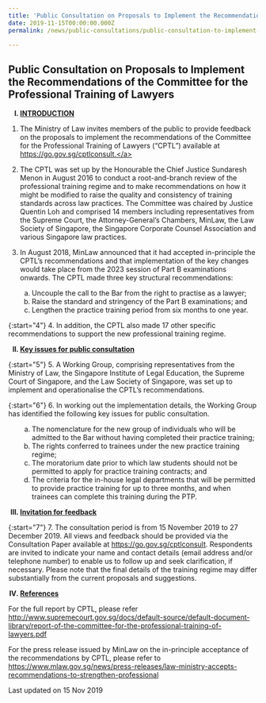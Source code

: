 ```yaml
---
title: 'Public Consultation on Proposals to Implement the Recommendations of the Committee for the Professional Training of Lawyers'
date: 2019-11-15T00:00:00.000Z
permalink: /news/public-consultations/public-consultation-to-implement-the-committee-for-the-professional-tranining/

---
```



Public Consultation on Proposals to Implement the Recommendations of the Committee for the Professional Training of Lawyers
---

<ol style="list-style-type: upper-roman; font-weight:bold">
<li><u>INTRODUCTION</u></li>
</ol>


1. The Ministry of Law invites members of the public to provide feedback on the proposals to implement the recommendations of the Committee for the Professional Training of Lawyers (“CPTL”) available at <a href="http://go.gov.sg/cptlconsult">https://go.gov.sg/cptlconsult.</a> 

 

2. The CPTL was set up by the Honourable the Chief Justice Sundaresh Menon in August 2016 to conduct a root-and-branch review of the professional training regime and to make recommendations on how it might be modified to raise the quality and consistency of training standards across law practices. The Committee was chaired by Justice Quentin Loh and comprised 14 members including representatives from the Supreme Court, the Attorney-General’s Chambers, MinLaw, the Law Society of Singapore, the Singapore Corporate Counsel Association and various Singapore law practices.

 

3. In August 2018, MinLaw announced that it had accepted in-principle the CPTL’s recommendations and that implementation of the key changes would take place from the 2023 session of Part B examinations onwards. The CPTL made three key structural recommendations:

<ol start="3">
<ol style="list-style-type: lower-alpha;">
<li>Uncouple the call to the Bar from the right to practise as a lawyer;</li>
<li>Raise the standard and stringency of the Part B examinations; and</li>
<li>Lengthen the practice training period from six months to one year.</li>
</ol>
</ol>


{:start="4"}
4. In addition, the CPTL also made 17 other specific recommendations to support the new professional training regime.

<ol start="2" style="list-style-type: upper-roman; font-weight:bold">
<li><u>Key issues for public consultation</u></li>
</ol>

{:start="5"}
5. A Working Group, comprising representatives from the Ministry of Law, the Singapore Institute of Legal Education, the Supreme Court of Singapore, and the Law Society of Singapore, was set up to implement and operationalise the CPTL’s recommendations.
 
{:start="6"}
6. In working out the implementation details, the Working Group has identified the following key issues for public consultation.

<ol start="6">
<ol style="list-style-type: lower-alpha;">
<li>The nomenclature for the new group of individuals who will be admitted to the Bar without having completed their practice training;</li>
<li>The rights conferred to trainees under the new practice training regime;</li>
<li>The moratorium date prior to which law students should not be permitted to apply for practice training contracts; and</li>
<li>The criteria for the in-house legal departments that will be permitted to provide practice training for up to three months, and when trainees can complete this training during the PTP.</li>
</ol>
</ol>

<ol start="3" style="list-style-type: upper-roman; font-weight:bold">
<li><u>Invitation for feedback</u></li>
</ol>

{:start="7"}
7. The consultation period is from 15 November 2019 to 27 December 2019. All views and feedback should be provided via the Consultation Paper available at <a href="https://go.gov.sg/cptlconsult">https://go.gov.sg/cptlconsult</a>. Respondents are invited to indicate your name and contact details (email address and/or telephone number) to enable us to follow up and seek clarification, if necessary. Please note that the final details of the training regime may differ substantially from the current proposals and suggestions.

<ol start="4" style="list-style-type: upper-roman; font-weight:bold">
<li><u>References</u></li>
</ol>

For the full report by CPTL, please refer <a href="http://www.supremecourt.gov.sg/docs/default-source/default-document-library/report-of-the-committee-for-the-professional-training-of-lawyers.pdf">http://www.supremecourt.gov.sg/docs/default-source/default-document-library/report-of-the-committee-for-the-professional-training-of-lawyers.pdf</a> <br>

For the press release issued by MinLaw on the in-principle acceptance of the recommendations by CPTL, please refer to 
<a href="https://app.mlaw.gov.sg/news/press-releases/law-ministry-accepts-recommendations-to-strengthen-professional">https://www.mlaw.gov.sg/news/press-releases/law-ministry-accepts-recommendations-to-strengthen-professional</a> <br>

<p class="right-side-updated">Last updated on 15 Nov 2019</p>
